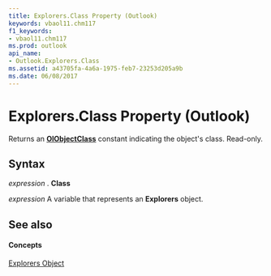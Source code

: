 ```yaml
---
title: Explorers.Class Property (Outlook)
keywords: vbaol11.chm117
f1_keywords:
- vbaol11.chm117
ms.prod: outlook
api_name:
- Outlook.Explorers.Class
ms.assetid: a43705fa-4a6a-1975-feb7-23253d205a9b
ms.date: 06/08/2017
---
```



# Explorers.Class Property (Outlook)

Returns an **[OlObjectClass](olobjectclass-enumeration-outlook.md)** constant indicating the object's class. Read-only.


## Syntax

 _expression_ . **Class**

 _expression_ A variable that represents an **Explorers** object.


## See also


#### Concepts


[Explorers Object](explorers-object-outlook.md)

